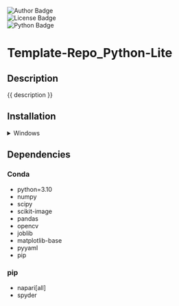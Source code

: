 ![Author Badge](https://img.shields.io/badge/Author-Benoit_Dehapiot-blue?labelColor=rgb(50%2C60%2C65)&color=rgb(149%2C157%2C165))  
![License Badge](https://img.shields.io/badge/Licence-GNU_General_Public_License_v3.0-blue?labelColor=rgb(50%2C60%2C65)&color=rgb(149%2C157%2C165))  
![Python Badge](https://img.shields.io/badge/Python-3.10-blue?logo=python&logoColor=rgb(149%2C157%2C165)&labelColor=rgb(50%2C60%2C65))

# Template-Repo_Python-Lite
## Description
{{ description }}
## Installation
<details> <summary>Windows</summary>  
<br>This is a step by step guide on how to install Python within the Mamba/Conda
environment manager. 

### Download GitHub repository:  

1) Download GitHub repository
([link](https://github.com/BDehapiot/ETH-ScopeM_CZITools/archive/refs/heads/main.zip)) 

2) Unzip folder to a known location (e.g. `C:\Users\YourUsername\Desktop`)

### Install Mambaforge:  

3) Download Mambaforge installer for Windows
([link](https://github.com/conda-forge/miniforge/releases/latest/download/Miniforge3-Windows-x86_64.exe))  

4) Run the downloaded `.exe` file and select the following options:    
    - create start menu shortcuts  
    - add Miniforge3 to PATH environment variable  

### Setup Mamba/Conda environment: 

5) Run `Miniforge Prompt` from start menu shortcuts (see `Miniforge3` folder)  
<br>The prompt should look like this:  
    ```bash
    (base) C:\Users\YourUsername>
    ```
    `(base)` at the beginning of the prompt means that you are in your base environment

6) Move to the downloaded GitHub repository using the `cd` command: 
    ```bash
    cd Desktop/Template-Repo_Python-Lite-main
    ```
    The prompt should change to reflect your current location:
    ```bash
    (base) C:\Users\YourUsername\Desktop\Template-Repo_Python-Lite-main>
    ```

7) Create a new Mamba/Conda environment (it takes a few minutes): 
    ```bash
    mamba env create -f environment.yml
    ```

8) Activate the newly created environment:
    ```bash
    mamba activate Python-Lite
    ```

    The prompt should now start with `(Python-Lite)`
    ```bash
    (Python-Lite) C:\Users\YourUsername\Desktop\Template-Repo_Python-Lite-main>
    ```

### Start and setup Spyder IDE: 

9) Start Spyder IDE using the following command:
    ```bash
    spyder
    ```

10) Create a new Spyder project associated to the downloaded GitHub repository
    - Click the `Projects` tab and select `New Project...`
    - Select `Existing directory` and click the folder icon 
    - Point toward the downloaded GitHub repository
    - Click the Create button

</details>  

## Dependencies
### Conda
- python=3.10
- numpy
- scipy
- scikit-image
- pandas
- opencv
- joblib
- matplotlib-base
- pyyaml
- pip

### pip
- napari[all]
- spyder
